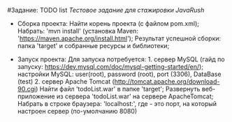 #Задание: TODO list
*Тестовое задание для стажировки JavaRush*

* Сборка проекта:
    Найти корень проекта (с файлом pom.xml);
    Набрать: 'mvn install' (установка Maven: 'https://maven.apache.org/install.html');
    Результат успешной сборки: папка 'target' и собранные ресурсы и библиотеки;
    
* Запуск проекта:
    Для запуска потребуется: 
        1. сервер MySQL (гайд по запуску: https://dev.mysql.com/doc/mysql-getting-started/en/);
        настройки MySQL: user(root), password (root), port (3306), DataBase (test)
        2. сервер Apache Tomcat (http://tomcat.apache.org/download-90.cgi)
    Найти файл 'todoList.war' в папке 'target';
    Развернуть веб-приложение из сервера 'todoList.war' на сервере ApacheTomcat;
    Набрать в строке браузера: 'localhost:<port>', где <port> - это порт, на который настроен сервер (по-умолчанию 8080)


